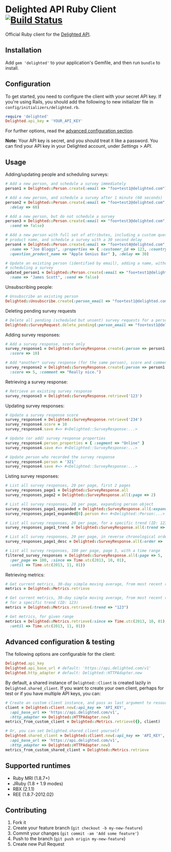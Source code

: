 # Delighted API Ruby Client [![Build Status](https://travis-ci.org/delighted/delighted-ruby.png)](https://travis-ci.org/delighted/delighted-ruby)

Official Ruby client for the [Delighted API](https://delighted.com/docs/api).

## Installation

Add `gem 'delighted'` to your application's Gemfile, and then run `bundle` to install.

## Configuration

To get started, you need to configure the client with your secret API key. If you're using Rails, you should add the following to new initializer file in `config/initializers/delighted.rb`.

```ruby
require 'delighted'
Delighted.api_key = 'YOUR_API_KEY'
```

For further options, read the [advanced configuration section](#advanced-configuration).

**Note:** Your API key is secret, and you should treat it like a password. You can find your API key in your Delighted account, under *Settings* > *API*.

## Usage

Adding/updating people and scheduling surveys:

```ruby
# Add a new person, and schedule a survey immediately
person1 = Delighted::Person.create(:email => "foo+test1@delighted.com")

# Add a new person, and schedule a survey after 1 minute (60 seconds)
person2 = Delighted::Person.create(:email => "foo+test2@delighted.com",
  :delay => 60)

# Add a new person, but do not schedule a survey
person3 = Delighted::Person.create(:email => "foo+test3@delighted.com",
  :send => false)

# Add a new person with full set of attributes, including a custom question
# product name, and schedule a survey with a 30 second delay
person4 = Delighted::Person.create(:email => "foo+test4@delighted.com",
  :name => "Joe Bloggs", :properties => { :customer_id => 123, :country => "USA",
  :question_product_name => "Apple Genius Bar" }, :delay => 30)

# Update an existing person (identified by email), adding a name, without
# scheduling a survey
updated_person1 = Delighted::Person.create(:email => "foo+test1@delighted.com",
  :name => "James Scott", :send => false)
```

Unsubscribing people:

```ruby
# Unsubscribe an existing person
Delighted::Unsubscribe.create(:person_email => "foo+test1@delighted.com")
```

Deleting pending survey requests

```ruby
# Delete all pending (scheduled but unsent) survey requests for a person, by email.
Delighted::SurveyRequest.delete_pending(:person_email => "foo+test1@delighted.com")
```

Adding survey responses:

```ruby
# Add a survey response, score only
survey_response1 = Delighted::SurveyResponse.create(:person => person1.id,
  :score => 10)

# Add *another* survey response (for the same person), score and comment
survey_response2 = Delighted::SurveyResponse.create(:person => person1.id,
  :score => 5, :comment => "Really nice.")
```

Retrieving a survey response:

```ruby
# Retrieve an existing survey response
survey_response3 = Delighted::SurveyResponse.retrieve('123')
```

Updating survey responses:

```ruby
# Update a survey response score
survey_response4 = Delighted::SurveyResponse.retrieve('234')
survey_response4.score = 10
survey_response4.save #=> #<Delighted::SurveyResponse:...>

# Update (or add) survey response properties
survey_response4.person_properties = { :segment => "Online" }
survey_response4.save #=> #<Delighted::SurveyResponse:...>

# Update person who recorded the survey response
survey_response4.person = '321'
survey_response4.save #=> #<Delighted::SurveyResponse:...>
```

Listing survey responses:

```ruby
# List all survey responses, 20 per page, first 2 pages
survey_responses_page1 = Delighted::SurveyResponse.all
survey_responses_page2 = Delighted::SurveyResponse.all(:page => 2)

# List all survey responses, 20 per page, expanding person object
survey_responses_page1_expanded = Delighted::SurveyResponse.all(:expand => ['person'])
survey_responses_page1_expanded[0].person #=> #<Delighted::Person:...>

# List all survey responses, 20 per page, for a specific trend (ID: 123)
survey_responses_page1_trend = Delighted::SurveyResponse.all(:trend => "123")

# List all survey responses, 20 per page, in reverse chronological order (newest first)
survey_responses_page1_desc = Delighted::SurveyResponse.all(:order => 'desc')

# List all survey responses, 100 per page, page 5, with a time range
filtered_survey_responses = Delighted::SurveyResponse.all(:page => 5,
  :per_page => 100, :since => Time.utc(2013, 10, 01),
  :until => Time.utc(2013, 11, 01))
```

Retrieving metrics:

```ruby
# Get current metrics, 30-day simple moving average, from most recent response
metrics = Delighted::Metrics.retrieve

# Get current metrics, 30-day simple moving average, from most recent response,
# for a specific trend (ID: 123)
metrics = Delighted::Metrics.retrieve(:trend => "123")

# Get metrics, for given range
metrics = Delighted::Metrics.retrieve(:since => Time.utc(2013, 10, 01),
  :until => Time.utc(2013, 11, 01))
```

## <a name="advanced-configuration"></a> Advanced configuration & testing

The following options are configurable for the client:

```ruby
Delighted.api_key
Delighted.api_base_url # default: 'https://api.delighted.com/v1'
Delighted.http_adapter # default: Delighted::HTTPAdapter.new
```

By default, a shared instance of `Delighted::Client` is created lazily in `Delighted.shared_client`. If you want to create your own client, perhaps for test or if you have multiple API keys, you can:

```ruby
# Create an custom client instance, and pass as last argument to resource actions
client = Delighted::Client.new(:api_key => 'API_KEY',
  :api_base_url => 'https://api.delighted.com/v1',
  :http_adapter => Delighted::HTTPAdapter.new)
metrics_from_custom_client = Delighted::Metrics.retrieve({}, client)

# Or, you can set Delighted.shared_client yourself
Delighted.shared_client = Delighted::Client.new(:api_key => 'API_KEY',
  :api_base_url => 'https://api.delighted.com/v1',
  :http_adapter => Delighted::HTTPAdapter.new)
metrics_from_custom_shared_client = Delighted::Metrics.retrieve
```

## Supported runtimes

- Ruby MRI (1.8.7+)
- JRuby (1.8 + 1.9 modes)
- RBX (2.1.1)
- REE (1.8.7-2012.02)

## Contributing

1. Fork it
2. Create your feature branch (`git checkout -b my-new-feature`)
3. Commit your changes (`git commit -am 'Add some feature'`)
4. Push to the branch (`git push origin my-new-feature`)
5. Create new Pull Request
